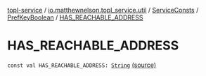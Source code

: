 [topl-service](../../../index.md) / [io.matthewnelson.topl_service.util](../../index.md) / [ServiceConsts](../index.md) / [PrefKeyBoolean](index.md) / [HAS_REACHABLE_ADDRESS](./-h-a-s_-r-e-a-c-h-a-b-l-e_-a-d-d-r-e-s-s.md)

# HAS_REACHABLE_ADDRESS

`const val HAS_REACHABLE_ADDRESS: `[`String`](https://kotlinlang.org/api/latest/jvm/stdlib/kotlin/-string/index.html) [(source)](https://github.com/05nelsonm/TorOnionProxyLibrary-Android/blob/master/topl-service/src/main/java/io/matthewnelson/topl_service/util/ServiceConsts.kt#L207)